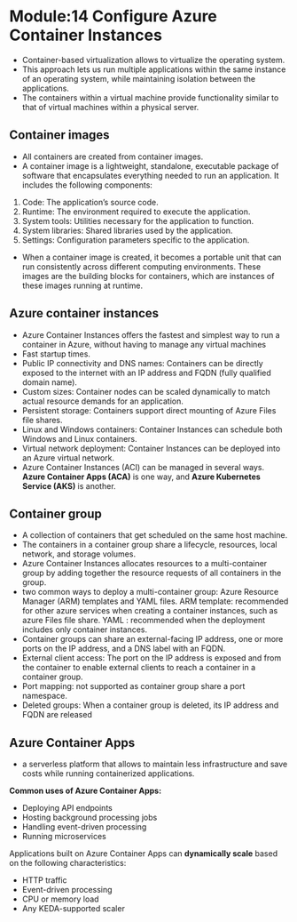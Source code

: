 # Module:14 Configure Azure Container Instances

- Container-based virtualization allows to virtualize the operating system.
- This approach lets us run multiple applications within the same instance of an operating system, while maintaining isolation between the applications.
- The containers within a virtual machine provide functionality similar to that of virtual machines within a physical server.


## Container images

- All containers are created from container images.
- A container image is a lightweight, standalone, executable package of software that encapsulates everything needed to run an application. It includes the following components:
1. Code: The application’s source code.
2. Runtime: The environment required to execute the application.
3. System tools: Utilities necessary for the application to function.
4. System libraries: Shared libraries used by the application.
5. Settings: Configuration parameters specific to the application.

- When a container image is created, it becomes a portable unit that can run consistently across different computing environments. These images are the building blocks for containers, which are instances of these images running at runtime.

## Azure container instances

- Azure Container Instances offers the fastest and simplest way to run a container in Azure, without having to manage any virtual machines
- Fast startup times.
- Public IP connectivity and DNS names: Containers can be directly exposed to the internet with an IP address and FQDN (fully qualified domain name).
- Custom sizes: Container nodes can be scaled dynamically to match actual resource demands for an application.
- Persistent storage: Containers support direct mounting of Azure Files file shares.
- Linux and Windows containers: Container Instances can schedule both Windows and Linux containers.
- Virtual network deployment: Container Instances can be deployed into an Azure virtual network.
- Azure Container Instances (ACI) can be managed in several ways. __Azure Container Apps (ACA)__ is one way, and __Azure Kubernetes Service (AKS)__ is another.

## Container group

- A collection of containers that get scheduled on the same host machine.
- The containers in a container group share a lifecycle, resources, local network, and storage volumes.
- Azure Container Instances allocates resources to a multi-container group by adding together the resource requests of all containers in the group.
- two common ways to deploy a multi-container group: Azure Resource Manager (ARM) templates and YAML files.
     ARM template: recommended for other azure services when creating a container instances, such as azure Files file share.
     YAML : recommended when the deployment includes only container instances.
- Container groups can share an external-facing IP address, one or more ports on the IP address, and a DNS label with an FQDN.
- External client access: The port on the IP address is exposed and from the container to enable external clients to reach a container in a container group.
- Port mapping: not supported as container group share a port namespace.
- Deleted groups: When a container group is deleted, its IP address and FQDN are released

## Azure Container Apps 

- a serverless platform that allows  to maintain less infrastructure and save costs while running containerized applications.
  

__Common uses of Azure Container Apps:__

- Deploying API endpoints
- Hosting background processing jobs
- Handling event-driven processing
- Running microservices

Applications built on Azure Container Apps can __dynamically scale__ based on the following characteristics:

- HTTP traffic
- Event-driven processing
- CPU or memory load
- Any KEDA-supported scaler



